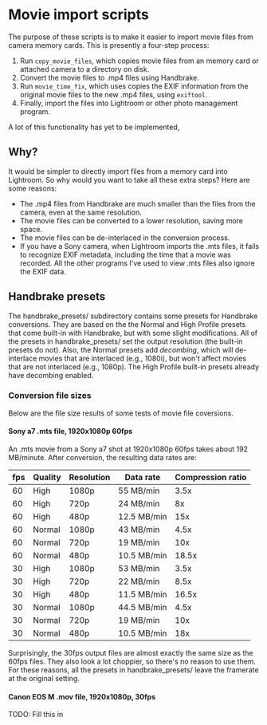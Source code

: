 Movie import scripts
====================

The purpose of these scripts is to make it easier to import movie files from camera memory cards. This is presently a four-step process:

1. Run `copy_movie_files`, which copies movie files from an memory card or attached camera to a directory on disk.
1. Convert the movie files to .mp4 files using Handbrake.
1. Run `movie_time_fix`, which uses copies the EXIF information from the original movie files to the new .mp4 files, using `exiftool`.
1. Finally, import the files into Lightroom or other photo management program.

A lot of this functionality has yet to be implemented,


## Why?

It would be simpler to directly import files from a memory card into Lightroom. So why would you want to take all these extra steps? Here are some reasons:

* The .mp4 files from Handbrake are much smaller than the files from the camera, even at the same resolution.
* The movie files can be converted to a lower resolution, saving more space.
* The movie files can be de-interlaced in the conversion process.
* If you have a Sony camera, when Lightroom imports the .mts files, it fails to recognize EXIF metadata, including the time that a movie was recorded. All the other programs I've used to view .mts files also ignore the EXIF data.


## Handbrake presets

The handbrake_presets/ subdirectory contains some presets for Handbrake conversions. They are based on the the Normal and High Profile presets that come built-in with Handbrake, but with some slight modifications. All of the presets in handbrake_presets/ set the output resolution (the built-in presets do not). Also, the Normal presets add *decombing*, which will de-interlace movies that are interlaced (e.g., 1080i), but won't affect movies that are not interlaced (e.g., 1080p). The High Profile built-in presets already have decombing enabled.


### Conversion file sizes

Below are the file size results of some tests of movie file coversions.

#### Sony a7 .mts file, 1920x1080p 60fps

An .mts movie from a Sony a7 shot at 1920x1080p 60fps takes about 192 MB/minute. After conversion, the resulting data rates are:

fps | Quality | Resolution | Data rate   | Compression ratio
--- | ------- | ---------- | ----------- | -----------------
60  | High    | 1080p      | 55 MB/min   | 3.5x
60  | High    | 720p       | 24 MB/min   | 8x
60  | High    | 480p       | 12.5 MB/min | 15x
60  | Normal  | 1080p      | 43 MB/min   | 4.5x
60  | Normal  | 720p       | 19 MB/min   | 10x
60  | Normal  | 480p       | 10.5 MB/min | 18.5x
30  | High    | 1080p      | 53 MB/min   | 3.5x
30  | High    | 720p       | 22 MB/min   | 8.5x
30  | High    | 480p       | 11.5 MB/min | 16.5x
30  | Normal  | 1080p      | 44.5 MB/min | 4.5x
30  | Normal  | 720p       | 19 MB/min   | 10x
30  | Normal  | 480p       | 10.5 MB/min | 18x

Surprisingly, the 30fps output files are almost exactly the same size as the 60fps files. They also look a lot choppier, so there's no reason to use them. For these reasons, all the presets in handbrake_presets/ leave the framerate at the original setting.



#### Canon EOS M .mov file, 1920x1080p, 30fps

TODO: Fill this in
